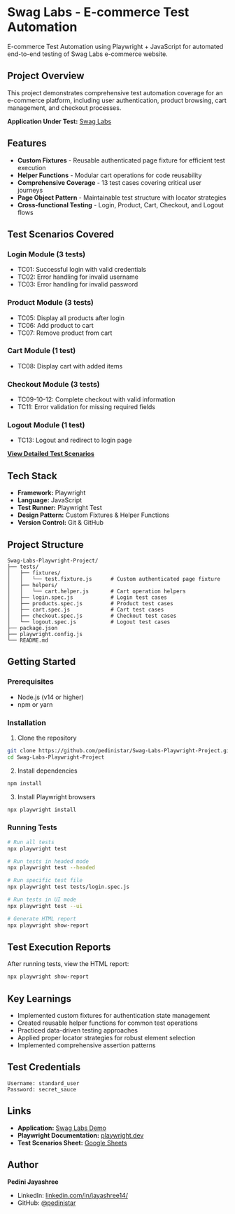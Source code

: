 # Swag Labs - E-commerce Test Automation

E-commerce Test Automation using Playwright + JavaScript for automated end-to-end testing of Swag Labs e-commerce website.

## Project Overview

This project demonstrates comprehensive test automation coverage for an e-commerce platform, including user authentication, product browsing, cart management, and checkout processes.

**Application Under Test:** [Swag Labs](https://www.saucedemo.com/)

## Features

- **Custom Fixtures** - Reusable authenticated page fixture for efficient test execution
- **Helper Functions** - Modular cart operations for code reusability
- **Comprehensive Coverage** - 13 test cases covering critical user journeys
- **Page Object Pattern** - Maintainable test structure with locator strategies
- **Cross-functional Testing** - Login, Product, Cart, Checkout, and Logout flows

## Test Scenarios Covered

### Login Module (3 tests)
- TC01: Successful login with valid credentials
- TC02: Error handling for invalid username
- TC03: Error handling for invalid password

### Product Module (3 tests)
- TC05: Display all products after login
- TC06: Add product to cart
- TC07: Remove product from cart

### Cart Module (1 test)
- TC08: Display cart with added items

### Checkout Module (3 tests)
- TC09-10-12: Complete checkout with valid information
- TC11: Error validation for missing required fields

### Logout Module (1 test)
- TC13: Logout and redirect to login page

**[View Detailed Test Scenarios](https://docs.google.com/spreadsheets/d/1Dq1wpHjiq5MIPl735KScn-3yuw611shIxn1POJVCydo/edit?usp=sharing)**

## Tech Stack

- **Framework:** Playwright
- **Language:** JavaScript
- **Test Runner:** Playwright Test
- **Design Pattern:** Custom Fixtures & Helper Functions
- **Version Control:** Git & GitHub

## Project Structure

```
Swag-Labs-Playwright-Project/
├── tests/
│   ├── fixtures/
│   │   └── test.fixture.js      # Custom authenticated page fixture
│   ├── helpers/
│   │   └── cart.helper.js       # Cart operation helpers
│   ├── login.spec.js            # Login test cases
│   ├── products.spec.js         # Product test cases
│   ├── cart.spec.js             # Cart test cases
│   ├── checkout.spec.js         # Checkout test cases
│   └── logout.spec.js           # Logout test cases
├── package.json
├── playwright.config.js
└── README.md
```

## Getting Started

### Prerequisites
- Node.js (v14 or higher)
- npm or yarn

### Installation

1. Clone the repository
```bash
git clone https://github.com/pedinistar/Swag-Labs-Playwright-Project.git
cd Swag-Labs-Playwright-Project
```

2. Install dependencies
```bash
npm install
```

3. Install Playwright browsers
```bash
npx playwright install
```

### Running Tests

```bash
# Run all tests
npx playwright test

# Run tests in headed mode
npx playwright test --headed

# Run specific test file
npx playwright test tests/login.spec.js

# Run tests in UI mode
npx playwright test --ui

# Generate HTML report
npx playwright show-report
```

## Test Execution Reports

After running tests, view the HTML report:
```bash
npx playwright show-report
```

## Key Learnings

- Implemented custom fixtures for authentication state management
- Created reusable helper functions for common test operations
- Practiced data-driven testing approaches
- Applied proper locator strategies for robust element selection
- Implemented comprehensive assertion patterns

## Test Credentials

```
Username: standard_user
Password: secret_sauce
```

## Links

- **Application:** [Swag Labs Demo](https://www.saucedemo.com/)
- **Playwright Documentation:** [playwright.dev](https://playwright.dev/)
- **Test Scenarios Sheet:** [Google Sheets](https://docs.google.com/spreadsheets/d/1Dq1wpHjiq5MIPl735KScn-3yuw611shIxn1POJVCydo/edit?usp=sharing)

## Author

**Pedini Jayashree**
- LinkedIn: [linkedin.com/in/jayashree14/](https://www.linkedin.com/in/jayashree14/)
- GitHub: [@pedinistar](https://github.com/pedinistar)
